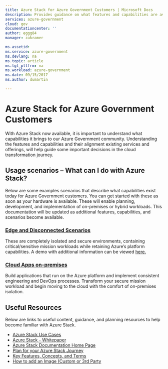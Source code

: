 ```yaml
---
title: Azure Stack for Azure Government Customers | Microsoft Docs
description: Provides guidance on what features and capabilities are available for Azure Stack on Azure Government
services: azure-government
cloud: gov
documentationcenter: ''
author: eggg84
manager: zakramer

ms.assetid: 
ms.service: azure-government
ms.devlang: na
ms.topic: article
ms.tgt_pltfrm: na
ms.workload: azure-government
ms.date: 09/15/2017
ms.author: dumartin

---
```

# Azure Stack for Azure Government Customers
With Azure Stack now available, it is important to understand what capabilities it brings to our Azure Government community. Understanding the features and capabilities and their alignment existing services and offerings, will help guide some important decisions in the cloud transformation journey.

## Usage scenarios – What can I do with Azure Stack?
Below are some examples scenarios that describe what capabilities exist today for Azure Government customers. You can get started with these as soon as your hardware is available. These will enable planning, development, and implementation of on-premises or hybrid workloads. This documentation will be updated as additional features, capabilities, and scenarios become available.

### <a href="https://azure.microsoft.com/overview/azure-stack/use-cases/">Edge and Disconnected Scenarios</a>
These are completely isolated and secure environments, containing critical/sensitive mission workloads while retaining Azure’s platform capabilities. A demo with additional information can be viewed <a href="https://azure.microsoft.com/resources/videos/azure-and-azure-stack-working-together-build-2017/">here.</a>

### <a href="https://azure.microsoft.com/overview/azure-stack/use-cases/">Cloud Apps on-premises</a>
Build applications that run on the Azure platform and implement consistent engineering and DevOps processes. Transform your secure mission workload and begin moving to the cloud with the comfort of on-premises isolation.

## Useful Resources
Below are links to useful content, guidance, and planning resources to help become familiar with Azure Stack.
* <a href="https://azure.microsoft.com/overview/azure-stack/use-cases/">Azure Stack Use Cases</a> 
* <a href="https://azure.microsoft.com/resources/azure-stack-an-extension-of-azure/" >Azure Stack - Whitepaper</a> 
* <a href="https://docs.microsoft.com/azure/azure-stack/azure-stack-deploy-overview" >Azure Stack Documentation Home Page</a> 
* <a href="https://docs.microsoft.com/azure/azure-stack/azure-stack-deploy-overview" >Plan for your Azure Stack Journey</a> 
* <a href="https://docs.microsoft.com/azure/azure-stack/azure-stack-key-features" >Key Features, Concepts, and Terms</a> 
* <a href="https://docs.microsoft.com/azure/azure-stack/azure-stack-add-default-image" >How to add an Image (Custom or 3rd Party </a> 
